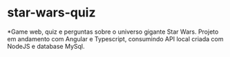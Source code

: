 # star-wars-quiz

*Game web, quiz e perguntas sobre o universo gigante Star Wars.
Projeto em andamento com Angular e Typescript, consumindo API local criada com NodeJS e database MySql.
